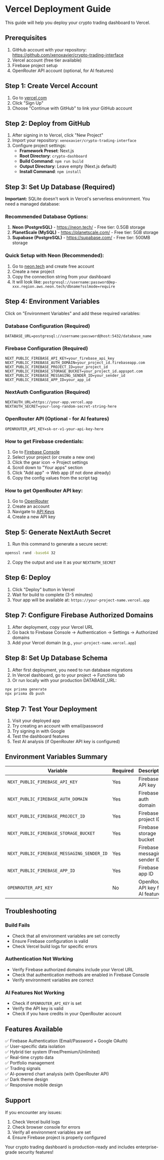 # Vercel Deployment Guide

This guide will help you deploy your crypto trading dashboard to Vercel.

## Prerequisites

1. GitHub account with your repository: https://github.com/xenoxavier/crypto-trading-interface
2. Vercel account (free tier available)
3. Firebase project setup
4. OpenRouter API account (optional, for AI features)

## Step 1: Create Vercel Account

1. Go to [vercel.com](https://vercel.com)
2. Click "Sign Up"
3. Choose "Continue with GitHub" to link your GitHub account

## Step 2: Deploy from GitHub

1. After signing in to Vercel, click "New Project"
2. Import your repository: `xenoxavier/crypto-trading-interface`
3. Configure project settings:
   - **Framework Preset**: Next.js
   - **Root Directory**: `crypto-dashboard`
   - **Build Command**: `npm run build`
   - **Output Directory**: Leave empty (Next.js default)
   - **Install Command**: `npm install`

## Step 3: Set Up Database (Required)

**Important:** SQLite doesn't work in Vercel's serverless environment. You need a managed database:

### Recommended Database Options:
1. **Neon (PostgreSQL)** - https://neon.tech/ - Free tier: 0.5GB storage
2. **PlanetScale (MySQL)** - https://planetscale.com/ - Free tier: 5GB storage
3. **Supabase (PostgreSQL)** - https://supabase.com/ - Free tier: 500MB storage

### Quick Setup with Neon (Recommended):
1. Go to [neon.tech](https://neon.tech) and create free account
2. Create a new project
3. Copy the connection string from your dashboard
4. It will look like: `postgresql://username:password@ep-xxx.region.aws.neon.tech/dbname?sslmode=require`

## Step 4: Environment Variables

Click on "Environment Variables" and add these required variables:

### Database Configuration (Required)
```
DATABASE_URL=postgresql://username:password@host:5432/database_name
```

### Firebase Configuration (Required)
```
NEXT_PUBLIC_FIREBASE_API_KEY=your_firebase_api_key
NEXT_PUBLIC_FIREBASE_AUTH_DOMAIN=your_project_id.firebaseapp.com
NEXT_PUBLIC_FIREBASE_PROJECT_ID=your_project_id
NEXT_PUBLIC_FIREBASE_STORAGE_BUCKET=your_project_id.appspot.com
NEXT_PUBLIC_FIREBASE_MESSAGING_SENDER_ID=your_sender_id
NEXT_PUBLIC_FIREBASE_APP_ID=your_app_id
```

### NextAuth Configuration (Required)
```
NEXTAUTH_URL=https://your-app.vercel.app
NEXTAUTH_SECRET=your-long-random-secret-string-here
```

### OpenRouter API (Optional - for AI features)
```
OPENROUTER_API_KEY=sk-or-v1-your-api-key-here
```

### How to get Firebase credentials:

1. Go to [Firebase Console](https://console.firebase.google.com)
2. Select your project (or create a new one)
3. Click the gear icon → Project settings
4. Scroll down to "Your apps" section
5. Click "Add app" → Web app (if not done already)
6. Copy the config values from the script tag

### How to get OpenRouter API key:

1. Go to [OpenRouter](https://openrouter.ai)
2. Create an account
3. Navigate to [API Keys](https://openrouter.ai/keys)
4. Create a new API key

## Step 5: Generate NextAuth Secret

1. Run this command to generate a secure secret:
```bash
openssl rand -base64 32
```
2. Copy the output and use it as your `NEXTAUTH_SECRET`

## Step 6: Deploy

1. Click "Deploy" button in Vercel
2. Wait for build to complete (3-5 minutes)
3. Your app will be available at: `https://your-project-name.vercel.app`

## Step 7: Configure Firebase Authorized Domains

1. After deployment, copy your Vercel URL
2. Go back to Firebase Console → Authentication → Settings → Authorized domains
3. Add your Vercel domain (e.g., `your-project-name.vercel.app`)

## Step 8: Set Up Database Schema

1. After first deployment, you need to run database migrations
2. In Vercel dashboard, go to your project → Functions tab
3. Or run locally with your production DATABASE_URL:
```bash
npx prisma generate
npx prisma db push
```

## Step 7: Test Your Deployment

1. Visit your deployed app
2. Try creating an account with email/password
3. Try signing in with Google
4. Test the dashboard features
5. Test AI analysis (if OpenRouter API key is configured)

## Environment Variables Summary

| Variable | Required | Description |
|----------|----------|-------------|
| `NEXT_PUBLIC_FIREBASE_API_KEY` | Yes | Firebase API key |
| `NEXT_PUBLIC_FIREBASE_AUTH_DOMAIN` | Yes | Firebase auth domain |
| `NEXT_PUBLIC_FIREBASE_PROJECT_ID` | Yes | Firebase project ID |
| `NEXT_PUBLIC_FIREBASE_STORAGE_BUCKET` | Yes | Firebase storage bucket |
| `NEXT_PUBLIC_FIREBASE_MESSAGING_SENDER_ID` | Yes | Firebase messaging sender ID |
| `NEXT_PUBLIC_FIREBASE_APP_ID` | Yes | Firebase app ID |
| `OPENROUTER_API_KEY` | No | OpenRouter API key for AI features |

## Troubleshooting

### Build Fails
- Check that all environment variables are set correctly
- Ensure Firebase configuration is valid
- Check Vercel build logs for specific errors

### Authentication Not Working
- Verify Firebase authorized domains include your Vercel URL
- Check that authentication methods are enabled in Firebase Console
- Verify environment variables are correct

### AI Features Not Working
- Check if `OPENROUTER_API_KEY` is set
- Verify the API key is valid
- Check if you have credits in your OpenRouter account

## Features Available

✅ Firebase Authentication (Email/Password + Google OAuth)  
✅ User-specific data isolation  
✅ Hybrid tier system (Free/Premium/Unlimited)  
✅ Real-time crypto data  
✅ Portfolio management  
✅ Trading signals  
✅ AI-powered chart analysis (with OpenRouter API)  
✅ Dark theme design  
✅ Responsive mobile design  

## Support

If you encounter any issues:
1. Check Vercel build logs
2. Check browser console for errors
3. Verify all environment variables are set
4. Ensure Firebase project is properly configured

Your crypto trading dashboard is production-ready and includes enterprise-grade security features!